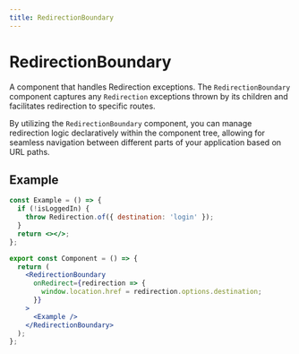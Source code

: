 ```yaml
---
title: RedirectionBoundary
---
```


# RedirectionBoundary

A component that handles Redirection exceptions.
The `RedirectionBoundary` component captures any `Redirection` exceptions thrown by its children and facilitates redirection to specific routes.

By utilizing the `RedirectionBoundary` component, you can manage redirection logic declaratively within the component tree, allowing for seamless navigation between different parts of your application based on URL paths.

## Example

```jsx
const Example = () => {
  if (!isLoggedIn) {
    throw Redirection.of({ destination: 'login' });
  }
  return <></>;
};

export const Component = () => {
  return (
    <RedirectionBoundary
      onRedirect={redirection => {
        window.location.href = redirection.options.destination;
      }}
    >
      <Example />
    </RedirectionBoundary>
  );
};
```
